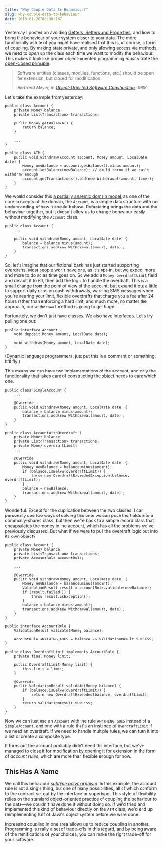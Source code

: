 ```yaml
---
title: "Why Couple Data to Behaviour?"
slug: why-couple-data-to-behaviour
date: 2016-01-26T08:30:16Z
---
```


Yesterday I posted on avoiding [Getters, Setters and Properties][], and how to bring the behaviour of your system closer to your data. The more functionally astute of you might have realised that this is, of course, a form of coupling. By making state private, and only allowing access via methods, we need to *open* up the class each time we want to modify the behaviour. This makes it look like proper object-oriented programming *must* violate the [open-closed principle][Open-Closed Principle]:

> Software entities (classes, modules, functions, etc.) should be open for extension, but closed for modification.
>
> <cite>Bertrand Meyer, in <em><a href="http://www.amazon.co.uk/gp/product/0136291554/ref=as_li_tl?ie=UTF8&camp=1634&creative=19450&creativeASIN=0136291554&linkCode=as2&tag=monospamonolo-21">Object-Oriented Software Construction</a></em>, 1988.</cite>

<!--more-->

Let's take the example from yesterday:

    public class Account {
        private Money balance;
        private List<Transaction> transactions;

        public Money getBalance() {
            return balance;
        }

        ...
    }

    public class ATM {
        public void withdraw(Account account, Money amount, LocalDate date) {
            Money newBalance = account.getBalance().minus(amount);
            account.setBalance(newBalance); // could throw if we can't withdraw enough
            account.getTransactions().add(new Withdrawal(amount, time));
        }
    }

We would consider this [a partially anaemic domain model][Anemic Domain Model], as one of the core concepts of the domain, the `Account`, is a simple data structure with no understanding of how it should behave. Refactoring brings the data and the behaviour together, but it doesn't allow us to change behaviour easily without modifying the `Account` class.

    public class Account {
        ...

        public void withdraw(Money amount, LocalDate date) {
            balance = balance.minus(amount);
            transactions.add(new Withdrawal(amount, date));
        }
    }

So, let's imagine that our fictional bank has just started supporting overdrafts. Most people won't have one, as it's opt-in, but we expect more and more to do so as time goes on. So we add a `Money overdraftLimit` field and default it to £0, then add the logic to handle the overdraft. This is a small change from the point of view of the account, but expand it out a little to support daily caps on cash withdrawals, warning SMS messages when you're nearing your limit, flexible overdrafts that charge you a fee after 24 hours rather than enforcing a hard limit, and much more, no matter the approach, our `withdrawal` method is going to get *huge*.

Fortunately, we don't just have classes. We also have interfaces. Let's try pulling one out:

    public interface Account {
        void deposit(Money amount, LocalDate date);

        void withdraw(Money amount, LocalDate date);
    }

(Dynamic language programmers, just put this in a comment or something. It'll fly.)

This means we can have two implementations of the account, and only the functionality that takes care of constructing the object needs to care which one.

    public class SimpleAccount {
        ...

        @Override
        public void withdraw(Money amount, LocalDate date) {
            balance = balance.minus(amount);
            transactions.add(new Withdrawal(amount, date));
        }
    }

    public class AccountWithOverdraft {
        private Money balance;
        private List<Transaction> transactions;
        private Money overdraftLimit;
        ...

        @Override
        public void withdraw(Money amount, LocalDate date) {
            Money newBalance = balance.minus(amount);
            if (balance.isBelow(overdraftLimit)) {
                throw new OverdraftExceededException(balance, overdraftLimit);
            }
            balance = newBalance;
            transactions.add(new Withdrawal(amount, date));
        }
    }

Wonderful. Except for the duplication between the two classes. I can personally see two ways of solving this one: we can push the fields into a commonly-shared class, but then we're back to a simple record class that encapsulates the money in the account, which has all the problems we've previously discussed. But what if we were to pull the overdraft logic out into its own object?

    public class Account {
        private Money balance;
        private List<Transaction> transactions;
        private AccountRule accountRule;

        ...

        @Override
        public void withdraw(Money amount, LocalDate date) {
            Money newBalance = balance.minus(amount);
            ValidationResult result = accountRule.validate(newBalance);
            if (result.failed()) {
                throw result.asException();
            }
            balance = balance.minus(amount);
            transactions.add(new Withdrawal(amount, date));
        }
    }

    public interface AccountRule {
        ValidationResult validate(Money balance);

        AccountRule ANYTHING_GOES = balance -> ValidationResult.SUCCESS;
    }

    public class OverdraftLimit implements AccountRule {
        private final Money limit;

        public OverdraftLimit(Money limit) {
            this.limit = limit;
        }

        @Override
        public ValidationResult validate(Money balance) {
            if (balance.isBelow(overdraftLimit)) {
                return new OverdraftExceeded(balance, overdraftLimit);
            }
            return ValidationResult.SUCCESS;
        }
    }

Now we can just use an `Account` with the rule `ANYTHING_GOES` instead of a `SimpleAccount`, and one with a rule that's an instance of `OverdraftLimit` if we need an overdraft. If we need to handle multiple rules, we can turn it into a list or create a composite type.

It turns out the account probably didn't need the interface, but we've managed to close it for modification by opening it for extension in the form of *account rules*, which are more than flexible enough for now.

## This Has A Name

We call this behaviour [*subtype polymorphism*][Subtyping]. In this example, the account rule is not a single thing, but one of many possibilities, all of which conform to the contract set out by the interface or supertype. This style of flexibility relies on the standard object-oriented practice of coupling the behaviour to the data—we couldn't have done it without doing so. If we'd tried and implemented this kind of behaviour directly on the `ATM` class, we'd end up reimplementing half of Java's object system before we were done.

Increasing coupling in one area allows us to reduce coupling in another. Programming is really a set of trade-offs in this regard, and by being aware of the ramifications of your choices, you can make the right trade-off for your software.

[Getters, Setters and Properties]: http://monospacedmonologues.com/post/138009972532/getters-setters-and-properties
[Open-Closed Principle]: http://c2.com/cgi/wiki?OpenClosedPrinciple
[Anemic Domain Model]: http://www.martinfowler.com/bliki/AnemicDomainModel.html
[Subtyping]: https://en.wikipedia.org/wiki/Subtyping

